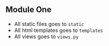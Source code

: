 ## Module One ##

* All static files goes to `static`
* All html templates goes to `templates`
* All views goes to `views.py`
